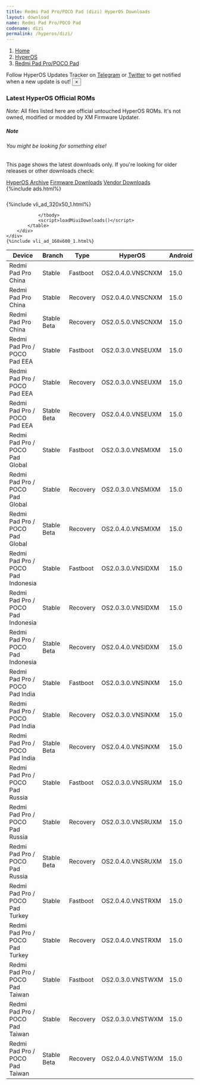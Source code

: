 ```yaml
---
title: Redmi Pad Pro/POCO Pad (dizi) HyperOS Downloads
layout: download
name: Redmi Pad Pro/POCO Pad
codename: dizi
permalink: /hyperos/dizi/
---
```

<nav aria-label="breadcrumb">
    <ol class="breadcrumb">
        <li class="breadcrumb-item"><a href="/">Home</a></li>
        <li class="breadcrumb-item"><a href="/hyperos/">HyperOS</a></li>
        <li class="breadcrumb-item active" aria-current="page"><a href="/hyperos/dizi/">Redmi Pad Pro/POCO Pad</a></li>
    </ol>
</nav>
<div class="alert alert-primary alert-dismissible fade show" role="alert">
    Follow HyperOS Updates Tracker on <a href="https://t.me/MIUIUpdatesTracker" class="alert-link">Telegram</a>
     or <a href="https://twitter.com/MiFwUpdater" class="alert-link">Twitter</a> to get notified when a new update is out!
    <button type="button" class="close" data-dismiss="alert" aria-label="Close">
        <span aria-hidden="true">&times;</span>
    </button>
</div>

### Latest HyperOS Official ROMs
*Note*: All files listed here are official untouched HyperOS ROMs. It's not owned, modified or modded by XM Firmware Updater.
<div class="card">
  <div class="card-body">
    <h5 class="card-title">Note</h5>
    <h6 class="card-subtitle mb-2 text-muted">You might be looking for something else!</h6>
    <p class="card-text">This page shows the latest downloads only.
     If you're looking for older releases or other downloads check:</p>
    <a href="/archive/hyperos/dizi/" class="card-link">HyperOS Archive</a>
    <a href="/firmware/dizi/" class="card-link">Firmware Downloads</a>
    <a href="/vendor/dizi/" class="card-link">Vendor Downloads</a>
  </div>
</div>
{%include ads.html%}
<div class="row justify-content-center">
    <div class="col-10">
        <div class="table-responsive-md" style="margin-top: 25px;">
            {%include vli_ad_320x50_1.html%}
            <table id="miui" class="display dt-responsive nowrap compact table table-striped table-hover table-sm">
                <thead class="thead-dark">
                    <tr>
                        <th data-ref="device">Device</th>
                        <th data-ref="branch">Branch</th>
                        <th data-ref="type">Type</th>
                        <th data-ref="miui">HyperOS</th>
                        <th data-ref="android">Android</th>
                        <th data-ref="size">Size</th>
                        <th data-ref="size">Date</th>
                        <th data-ref="link">Link</th>
                    </tr>
                </thead>
                <tbody>
                <tr><td>Redmi Pad Pro China</td><td>Stable</td><td>Fastboot</td><td>OS2.0.4.0.VNSCNXM</td><td>15.0</td><td>6.1 GB</td><td>2025-03-07</td><td><a href="/hyperos/dizi/stable/OS2.0.4.0.VNSCNXM/">Download</a></td></tr>
<tr><td>Redmi Pad Pro China</td><td>Stable</td><td>Recovery</td><td>OS2.0.4.0.VNSCNXM</td><td>15.0</td><td>4.9 GB</td><td>2025-03-18</td><td><a href="/hyperos/dizi/stable/OS2.0.4.0.VNSCNXM/">Download</a></td></tr>
<tr><td>Redmi Pad Pro China</td><td>Stable Beta</td><td>Recovery</td><td>OS2.0.5.0.VNSCNXM</td><td>15.0</td><td>5.0 GB</td><td>2025-04-23</td><td><a href="/hyperos/dizi/stable beta/OS2.0.5.0.VNSCNXM/">Download</a></td></tr>
<tr><td>Redmi Pad Pro / POCO Pad EEA</td><td>Stable</td><td>Fastboot</td><td>OS2.0.3.0.VNSEUXM</td><td>15.0</td><td>5.5 GB</td><td>2025-01-21</td><td><a href="/hyperos/dizi/stable/OS2.0.3.0.VNSEUXM/">Download</a></td></tr>
<tr><td>Redmi Pad Pro / POCO Pad EEA</td><td>Stable</td><td>Recovery</td><td>OS2.0.3.0.VNSEUXM</td><td>15.0</td><td>4.5 GB</td><td>2025-02-14</td><td><a href="/hyperos/dizi/stable/OS2.0.3.0.VNSEUXM/">Download</a></td></tr>
<tr><td>Redmi Pad Pro / POCO Pad EEA</td><td>Stable Beta</td><td>Recovery</td><td>OS2.0.4.0.VNSEUXM</td><td>15.0</td><td>4.6 GB</td><td>2025-04-17</td><td><a href="/hyperos/dizi/stable beta/OS2.0.4.0.VNSEUXM/">Download</a></td></tr>
<tr><td>Redmi Pad Pro / POCO Pad Global</td><td>Stable</td><td>Fastboot</td><td>OS2.0.3.0.VNSMIXM</td><td>15.0</td><td>5.7 GB</td><td>2025-03-07</td><td><a href="/hyperos/dizi/stable/OS2.0.3.0.VNSMIXM/">Download</a></td></tr>
<tr><td>Redmi Pad Pro / POCO Pad Global</td><td>Stable</td><td>Recovery</td><td>OS2.0.3.0.VNSMIXM</td><td>15.0</td><td>4.5 GB</td><td>2025-03-12</td><td><a href="/hyperos/dizi/stable/OS2.0.3.0.VNSMIXM/">Download</a></td></tr>
<tr><td>Redmi Pad Pro / POCO Pad Global</td><td>Stable Beta</td><td>Recovery</td><td>OS2.0.4.0.VNSMIXM</td><td>15.0</td><td>4.6 GB</td><td>2025-04-22</td><td><a href="/hyperos/dizi/stable beta/OS2.0.4.0.VNSMIXM/">Download</a></td></tr>
<tr><td>Redmi Pad Pro / POCO Pad Indonesia</td><td>Stable</td><td>Fastboot</td><td>OS2.0.3.0.VNSIDXM</td><td>15.0</td><td>5.5 GB</td><td>2025-03-07</td><td><a href="/hyperos/dizi/stable/OS2.0.3.0.VNSIDXM/">Download</a></td></tr>
<tr><td>Redmi Pad Pro / POCO Pad Indonesia</td><td>Stable</td><td>Recovery</td><td>OS2.0.3.0.VNSIDXM</td><td>15.0</td><td>4.5 GB</td><td>2025-03-18</td><td><a href="/hyperos/dizi/stable/OS2.0.3.0.VNSIDXM/">Download</a></td></tr>
<tr><td>Redmi Pad Pro / POCO Pad Indonesia</td><td>Stable Beta</td><td>Recovery</td><td>OS2.0.4.0.VNSIDXM</td><td>15.0</td><td>4.6 GB</td><td>2025-04-22</td><td><a href="/hyperos/dizi/stable beta/OS2.0.4.0.VNSIDXM/">Download</a></td></tr>
<tr><td>Redmi Pad Pro / POCO Pad India</td><td>Stable</td><td>Fastboot</td><td>OS2.0.3.0.VNSINXM</td><td>15.0</td><td>5.0 GB</td><td>2025-03-07</td><td><a href="/hyperos/dizi/stable/OS2.0.3.0.VNSINXM/">Download</a></td></tr>
<tr><td>Redmi Pad Pro / POCO Pad India</td><td>Stable</td><td>Recovery</td><td>OS2.0.3.0.VNSINXM</td><td>15.0</td><td>4.4 GB</td><td>2025-03-18</td><td><a href="/hyperos/dizi/stable/OS2.0.3.0.VNSINXM/">Download</a></td></tr>
<tr><td>Redmi Pad Pro / POCO Pad India</td><td>Stable Beta</td><td>Recovery</td><td>OS2.0.4.0.VNSINXM</td><td>15.0</td><td>4.4 GB</td><td>2025-04-21</td><td><a href="/hyperos/dizi/stable beta/OS2.0.4.0.VNSINXM/">Download</a></td></tr>
<tr><td>Redmi Pad Pro / POCO Pad Russia</td><td>Stable</td><td>Fastboot</td><td>OS2.0.3.0.VNSRUXM</td><td>15.0</td><td>6.2 GB</td><td>2025-03-07</td><td><a href="/hyperos/dizi/stable/OS2.0.3.0.VNSRUXM/">Download</a></td></tr>
<tr><td>Redmi Pad Pro / POCO Pad Russia</td><td>Stable</td><td>Recovery</td><td>OS2.0.3.0.VNSRUXM</td><td>15.0</td><td>4.5 GB</td><td>2025-03-18</td><td><a href="/hyperos/dizi/stable/OS2.0.3.0.VNSRUXM/">Download</a></td></tr>
<tr><td>Redmi Pad Pro / POCO Pad Russia</td><td>Stable Beta</td><td>Recovery</td><td>OS2.0.4.0.VNSRUXM</td><td>15.0</td><td>4.5 GB</td><td>2025-04-22</td><td><a href="/hyperos/dizi/stable beta/OS2.0.4.0.VNSRUXM/">Download</a></td></tr>
<tr><td>Redmi Pad Pro / POCO Pad Turkey</td><td>Stable</td><td>Fastboot</td><td>OS2.0.4.0.VNSTRXM</td><td>15.0</td><td>5.6 GB</td><td>2025-04-16</td><td><a href="/hyperos/dizi/stable/OS2.0.4.0.VNSTRXM/">Download</a></td></tr>
<tr><td>Redmi Pad Pro / POCO Pad Turkey</td><td>Stable</td><td>Recovery</td><td>OS2.0.4.0.VNSTRXM</td><td>15.0</td><td>4.5 GB</td><td>2025-04-21</td><td><a href="/hyperos/dizi/stable/OS2.0.4.0.VNSTRXM/">Download</a></td></tr>
<tr><td>Redmi Pad Pro / POCO Pad Taiwan</td><td>Stable</td><td>Fastboot</td><td>OS2.0.3.0.VNSTWXM</td><td>15.0</td><td>5.3 GB</td><td>2025-03-07</td><td><a href="/hyperos/dizi/stable/OS2.0.3.0.VNSTWXM/">Download</a></td></tr>
<tr><td>Redmi Pad Pro / POCO Pad Taiwan</td><td>Stable</td><td>Recovery</td><td>OS2.0.3.0.VNSTWXM</td><td>15.0</td><td>4.4 GB</td><td>2025-03-18</td><td><a href="/hyperos/dizi/stable/OS2.0.3.0.VNSTWXM/">Download</a></td></tr>
<tr><td>Redmi Pad Pro / POCO Pad Taiwan</td><td>Stable Beta</td><td>Recovery</td><td>OS2.0.4.0.VNSTWXM</td><td>15.0</td><td>4.4 GB</td><td>2025-04-21</td><td><a href="/hyperos/dizi/stable beta/OS2.0.4.0.VNSTWXM/">Download</a></td></tr>

                </tbody>
                <script>loadMiuiDownloads()</script>
            </table>
        </div>
    </div>
    {%include vli_ad_160x600_1.html%}
</div>
